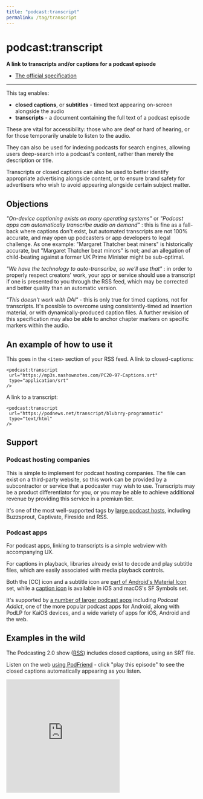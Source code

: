 ```yaml
---
title: "podcast:transcript"
permalink: /tag/transcript
---
```


# <i class="pi pi-tag-transcript"></i>podcast:transcript
**A link to transcripts and/or captions for a podcast episode**

* [The official specification](https://github.com/Podcastindex-org/podcast-namespace/blob/main/docs/1.0.md#transcript)

- - -

This tag enables:

* **closed captions**, or **subtitles** - timed text appearing on-screen alongside the audio
* **transcripts** - a document containing the full text of a podcast episode

These are vital for accessibility: those who are deaf or hard of hearing, or for those temporarily unable to listen to the audio.

They can also be used for indexing podcasts for search engines, allowing users deep-search into a podcast's content, rather than merely the description or title.

Transcripts or closed captions can also be used to better identify appropriate advertising alongside content, or to ensure brand safety for advertisers who wish to avoid appearing alongside certain subject matter.

## Objections

_"On-device captioning exists on many operating systems"_ or _"Podcast apps can automatically transcribe audio on demand"_ : this is fine as a fall-back where captions don't exist, but automated transcripts are not 100% accurate, and may open up podcasters or app developers to legal challenge. As one example: "Margaret Thatcher beat miners" is historically accurate, but "Margaret Thatcher beat minors" is not; and an allegation of child-beating against a former UK Prime Minister might be sub-optimal.

_"We have the technology to auto-transcribe, so we'll use that"_ : in order to properly respect creators' work, your app or service should use a transcript if one is presented to you through the RSS feed, which may be corrected and better quality than an automatic version.

_"This doesn't work with DAI"_ - this is only true for timed captions, not for transcripts. It's possible to overcome using consistently-timed ad insertion material, or with dynamically-produced caption files. A further revision of this specification may also be able to anchor chapter markers on specific markers within the audio.

## An example of how to use it

This goes in the `<item>` section of your RSS feed. A link to closed-captions:

```
<podcast:transcript
 url="https://mp3s.nashownotes.com/PC20-97-Captions.srt"
 type="application/srt"
/>
```

A link to a transcript:

```
<podcast:transcript
 url="https://podnews.net/transcript/blubrry-programmatic"
 type="text/html"
/>
```

## Support

### Podcast hosting companies
This is simple to implement for podcast hosting companies. The file can exist on a third-party website, so this work can be provided by a subcontractor or service that a podcaster may wish to use. Transcripts may be a product differentiator for you, or you may be able to achieve additional revenue by providing this service in a premium tier.

It's one of the most well-supported tags by [large podcast hosts](https://podcastindex.org/apps?appTypes=hosting&elements=Transcript), including Buzzsprout, Captivate, Fireside and RSS.

### Podcast apps

For podcast apps, linking to transcripts is a simple webview with accompanying UX.

For captions in playback, libraries already exist to decode and play subtitle files, which are easily associated with media playback controls.

Both the [CC] icon and a subtitle icon are [part of Android's Material Icon](https://fonts.google.com/icons?icon.query=caption) set, while a [caption icon](https://podnews.net/uploads/caption-icon.png) is available in iOS and macOS's SF Symbols set.

It's supported by [a number of larger podcast apps](https://podcastindex.org/apps?appTypes=app&elements=Transcript) including _Podcast Addict_, one of the more popular podcast apps for Android, along with PodLP for KaiOS devices, and a wide variety of apps for iOS, Android and the web.

## Examples in the wild

The Podcasting 2.0 show ([RSS](http://mp3s.nashownotes.com/pc20rss.xml)) includes closed captions, using an SRT file.

Listen on the web [using PodFriend](https://web.podfriend.com/podcast/podcasting-20/9485400086) - click "play this episode" to see the closed captions automatically appearing as you listen.

<iframe width="300" height="300" src="https://www.youtube-nocookie.com/embed/o_DftGS5f88" title="YouTube video player" frameborder="0" allow="accelerometer; autoplay; clipboard-write; encrypted-media; gyroscope; picture-in-picture" allowfullscreen></iframe>

<script src="https://giscus.app/client.js"
        data-repo="jamescridland/podcastnamespace.org"
        data-repo-id="R_kgDOH0hJuA"
        data-category="General"
        data-category-id="DIC_kwDOH0hJuM4CQ1a_"
        data-mapping="title"
        data-strict="0"
        data-reactions-enabled="1"
        data-emit-metadata="0"
        data-input-position="bottom"
        data-theme="preferred_color_scheme"
        data-lang="en"
        data-loading="lazy"
        crossorigin="anonymous"
        async>
</script>
